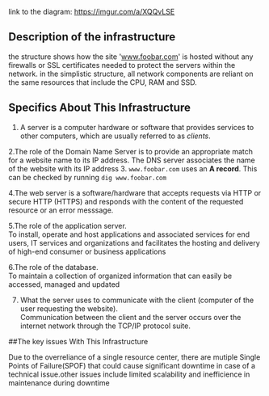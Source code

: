 link to the diagram: https://imgur.com/a/XQQvLSE
## Description of the infrastructure

the structure shows how the site 'www.foobar.com' is hosted without any firewalls or SSL certificates needed to protect the servers within the network. in the simplistic structure, all network components are reliant on the same resources that include the CPU, RAM and SSD.

## Specifics About This Infrastructure
1. A server is a computer hardware or software that provides services to other computers, which are usually referred to as *clients*.

2.The role of the Domain Name Server is to provide an appropriate match for a website name to its IP address. The DNS server associates the name of the website with its IP address
3. `www.foobar.com` uses an **A record**. This can be checked by running `dig www.foobar.com`

4.The web server is a software/hardware that accepts requests via HTTP or secure HTTP (HTTPS) and responds with the content of the requested resource or an error messsage.

5.The role of the application server.<br/>To install, operate and host applications and associated services for end users, IT services and organizations and facilitates the hosting and delivery of high-end consumer or business applications

6.The role of the database.<br/>To maintain a collection of organized information that can easily be accessed, managed and updated

7. What the server uses to communicate with the client (computer of the user requesting the website).<br/>Communication between the client and the server occurs over the internet network through the TCP/IP protocol suite.

##The key issues With This Infrastructure

Due to the overreliance of a single resource center, there are mutiple Single Points of Failure(SPOF) that could cause significant downtime in case of a technical issue.other issues include limited scalability and inefficience in maintenance during downtime